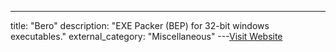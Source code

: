 ---
title: "Bero"
description: "EXE Packer (BEP) for 32-bit windows executables."
external_category: "Miscellaneous"
---[Visit Website](https://blog.rosseaux.net/page/875fbe6549aa072b5ee0ac9cefff4827/BeRoEXEPacker)

